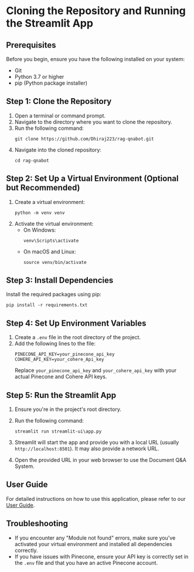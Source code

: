 # Cloning the Repository and Running the Streamlit App

## Prerequisites

Before you begin, ensure you have the following installed on your system:
- Git
- Python 3.7 or higher
- pip (Python package installer)

## Step 1: Clone the Repository

1. Open a terminal or command prompt.
2. Navigate to the directory where you want to clone the repository.
3. Run the following command:
   ```
   git clone https://github.com/Dhiraj223/rag-qnabot.git
   ```
4. Navigate into the cloned repository:
   ```
   cd rag-qnabot
   ```

## Step 2: Set Up a Virtual Environment (Optional but Recommended)

1. Create a virtual environment:
   ```
   python -m venv venv
   ```
2. Activate the virtual environment:
   - On Windows:
     ```
     venv\Scripts\activate
     ```
   - On macOS and Linux:
     ```
     source venv/bin/activate
     ```

## Step 3: Install Dependencies

Install the required packages using pip:
```
pip install -r requirements.txt
```

## Step 4: Set Up Environment Variables

1. Create a `.env` file in the root directory of the project.
2. Add the following lines to the file:
   ```
   PINECONE_API_KEY=your_pinecone_api_key
   COHERE_API_KEY=your_cohere_Api_key
   ```
   Replace `your_pinecone_api_key` and `your_cohere_api_key` with your actual Pinecone and Cohere API keys.

## Step 5: Run the Streamlit App

1. Ensure you're in the project's root directory.
2. Run the following command:
   ```
   streamlit run streamlit-ui\app.py
   ```

3. Streamlit will start the app and provide you with a local URL (usually `http://localhost:8501`). It may also provide a network URL.

4. Open the provided URL in your web browser to use the Document Q&A System.

## User Guide

For detailed instructions on how to use this application, please refer to our [User Guide](USER_GUIDE.md).

## Troubleshooting

- If you encounter any "Module not found" errors, make sure you've activated your virtual environment and installed all dependencies correctly.
- If you have issues with Pinecone, ensure your API key is correctly set in the `.env` file and that you have an active Pinecone account.

